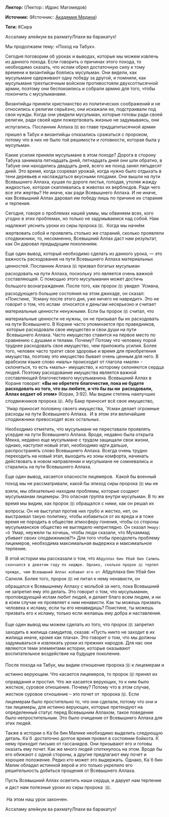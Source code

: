 **Лектор:** (Лектор:: Идрис Магомедов)

**Источник:** (Источник:: [Академия Медина](https://web.medinaschool.org/school/))

**Теги:** #Сира

Ассаламу алейкум ва рахматуЛлахи ва баракатух!


Мы продолжаем тему: «Поход на Табук».


Сегодня поговорим об уроках и выводах, которые мы можем извлечь из данного похода. Если говорить о причинах этого похода, то необходимо сказать, что ислам обрел достаточную силу к тому времени и византийцы боялись мусульман. Они видели, как мусульмане одерживают одну победу за другой, и помнили, как мусульмане трехтысячным войском противостояли двухсоттысячной армии, поэтому они беспокоились и собрали армию для того, чтобы покончить с мусульманами.


Византийцы приняли христианство из политических соображений и не относились к религии серьёзно, они искажали ее, подстраивали под свои нужды. Когда они увидели мусульман, которые готовы ради своей религии, ради своей идеи пожертвовать жизнью не задумываясь, они испугались. Посланник Аллаха ﷺ во главе тридцатитысячной армии пришел в Табук и византийцы отказались сражаться с пророком, потому что в них не было той решимости и готовности, которая была у мусульман. 


Какие усилия приняли мусульмане в этом походе? Дорога в сторону Табука занимала пятнадцать дней, пятнадцать дней они шли обратно, в Табуке они находились двадцать дней, всего же поход занял пятьдесят дней. Это время, когда созревал урожай, когда нужно было отдыхать в тени деревьев и наслаждаться вкусными плодами. Они вышли на пути Всевышнего Аллаха, кушая по дороге листья, голодая, утоляя жажду жидкостью, которая скапливалась в животах их верблюдов. Ради чего все эти жертвы? Не иначе, как ради Всевышнего Аллаха. И не иначе, как Всевышний Аллах даровал им победу лишь по причине их старания и терпения.


Сегодня, говоря о проблемах нашей уммы, мы обвиняем всех, кого угодно в этих проблемах, но только не задумываемся над собой. Нам надлежит уяснить уроки из сиры пророка ﷺ.  Когда мы начнём жертвовать собой и проявлять столько же стараний, сколько проявляли сподвижники, то, несомненно, Всевышний Аллах даст нам результат, как Он даровал предыдущим поколениям.


Еще один вывод, который необходимо сделать из данного урока, — это важность расходования на пути Всевышнего Аллаха материальных ценностей. Посланник Аллаха ﷺ призвал богатых мусульман расходовать на пути Аллаха, поскольку это является очень важной составляющей. С помощью этого мусульманин может достичь большого вознаграждения. После того, как пророк ﷺ увидел \`Усмана, расходующего большие состояния на этом джихаде, он сказал: «Поистине, \`Усману после этого дня, уже ничего не навредит». Это не говорит о том, что ислам  относится к деньгам несерьезно и считает материальные ценности ненужными. Если бы пророк ﷺ считал, что материальные ценности не нужны, он не призывал бы их расходовать на пути Всевышнего. В Коране часто упоминается про праведников,  которые расходовали свое имущество и свои души на пути  Всевышнего Аллаха. Часто имущество ставится на первое место по сравнению с душами и телами. Почему? Потому что человеку порой труднее расходовать свое имущество, чем приложить усилия. Более того, человек часто тратит свое здоровье и время для приобретения имущества, поэтому это имущество бывает очень ценным для него. В арабском языке слово «маль» происходит от глагола «маля» - склоняться, то есть «маль»- имущество, к которому склоняются сердца людей. Поэтому расходование имущества является важной составляющей благочестивого мусульманина. Всевышний Аллах в Коране говорит: **«Вы не обретете благочестия, пока не будете расходовать из того, что вы любите, и что бы вы ни  расходовали, Аллах ведает об этом»** (Коран, 3:92). Мы видим степень наилучших сподвижников пророка ﷺ. Абу Бакр приносит всё свое имущество, \`Умар приносит половину своего имущества, \`Усман делает огромные расходы на пути Всевышнего Аллаха.  И в этом эти величайшие сподвижники превосходят всех остальных.


Необходимо отметить, что мусульмане не переставали проявлять усердие на пути Всевышнего Аллаха. Вроде, недавно была открыта Мекка, недавно еще мусульмане с трудом защищали свои жизни, однако, наступил новый этап, необходимо идти дальше, распространять слово Всевышнего Аллаха. Всегда очень трудно переходить на новый этап, выходить из зоны комфорта, начинать действовать в новом направлении и мусульмане не сомневались и старались на пути Всевышнего Аллаха.


Еще один вывод, касается опасности лицемеров.  Какой бы военный поход мы не рассматривали, какой бы эпизод сиры пророка ﷺ мы не взяли, мы обязательно находим проблемы, которые создают мусульманам лицемеры. Это опасная группа внутри мусульман. В то же время мы видим, как пророк ﷺ обращался с ними, как он решал их вопросы. Он не выступал против них грубо и жестко, нет, он выстраивал такую политику, чтобы избавиться от их вреда и в тоже время не породить в обществе атмосферу гонения, чтобы со стороны мусульманское общество не выглядело неприглядно. Он сказал `Умару: «О `Умар, неужели ты хочешь, чтобы люди сказали, что Мухаммад убивает своих сподвижников?!» Для того чтобы преодолеть проблему лицемеров, необходима максимальная выдержка и максимальное терпение.


В этой истории мы рассказали о том, что `Абдуллах бин Убай бин Салюль скончался в девятом году по хиджре. Однако, сколько пророк ﷺ терпел прежде, чем Всевышний Аллах избавил его от `Абдуллаха бин Убай бин Салюля. Более того, пророк ﷺ не питал к нему ненависти, он обращался к Всевышнему Аллаху с мольбой за него, пока Всевышний не запретил ему это делать. Это говорит о том, что мусульманин, проповедующий ислам любит людей, и делает благо всем людям, и ни в коем случае не проявляет к ним ненависти. Как ты можешь призвать человека к исламу, если ты его ненавидишь? Поистине, ты можешь призвать его к исламу, только если желаешь ему добра и наставления.


Еще один вывод мы можем сделать из того, что пророк ﷺ запретил заходить в жилища самудитов, сказав: «Пусть никто не заходит в их жилища иначе, кроме как плача». Это говорит о том, что мы должны задумываться и извлекать уроки из прежних народов. Для нас они являются теми элементами истории, которые оказывают воспитательное воздействие на будущее поколение.


После похода на Табук, мы видим отношение пророка ﷺ к лицемерам и истинно верующим. Что касается лицемеров, то пророк ﷺ принял их оправдания и простил. Что же касается верующих, то к ним было жесткое, суровое отношение. Почему? Потому что в этом случае, жесткое суровое отношение – это почет от  пророка ﷺ. Если лицемерам было простительно то, что они сделали, потому что они и так лицемеры, для истинно верующих, которые претендуют на определенный статус перед Всевышним Аллахом, такое поведение было непростительным. Это было очищение от Всевышнего Аллаха для этих людей.


Также в истории о Ка\`бе бин Малике необходимо выделить следующую деталь. Ка\`б  достаточно долгое время провел в состоянии бойкота. К нему приходит письмо от гассанидов. Они призывают его и готовы оказать ему почет. Как же много людей споткнулось на этом. Вроде бы его обижают с одной стороны, а другие предлагают ему почет и хорошее положение. Редко кто может это выдержать. Однако, Ка\`б бин Малик обладал истинной верой и это только укрепило его решительность добиться прощения от Всевышнего Аллаха.


Пусть Всевышний Аллах осветить наши сердца, и дарует нам терпение и даст нам полезные уроки из сиры пророка  ﷺ.


 На этом наш урок закончен.


Ассаламу алейкум ва рахматуЛлахи ва баракатух!

